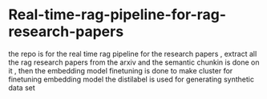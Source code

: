 # Real-time-rag-pipeline-for-rag-research-papers
the repo is for the real time rag pipeline for the research papers , extract all the rag research papers from the arxiv and the semantic chunkin is done on it , then the embedding model finetuning is done to make cluster for finetuning embedding model the distilabel is used for generating synthetic data set 

